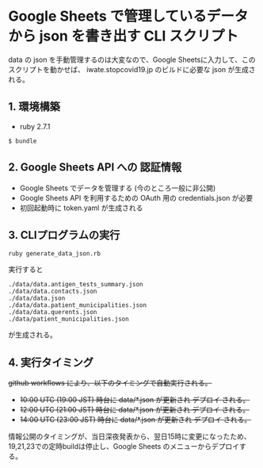 # Google Sheets で管理しているデータから json を書き出す CLI スクリプト

data の json を手動管理するのは大変なので、Google Sheetsに入力して、このスクリプトを動かせば、
iwate.stopcovid19.jp のビルドに必要な json が生成される。

## 1. 環境構築

- ruby 2.7.1

```
$ bundle
```

## 2. Google Sheets API への 認証情報

- Google Sheets でデータを管理する (今のところ一般に非公開)
- Google Sheets API を利用するための OAuth 用の credentials.json が必要
- 初回起動時に token.yaml が生成される

## 3. CLIプログラムの実行

```
ruby generate_data_json.rb
```

実行すると

```
./data/data.antigen_tests_summary.json
./data/data.contacts.json
./data/data.json
./data/data.patient_municipalities.json
./data/data.querents.json
./data/patient_municipalities.json
```

が生成される。

## 4. 実行タイミング

~~github workflows により、以下のタイミングで自動実行される。~~

- ~~10:00 UTC (19:00 JST) 時台に data/*.json が更新され デプロイ される。~~
- ~~12:00 UTC (21:00 JST) 時台に data/*.json が更新され デプロイ される。~~
- ~~14:00 UTC (23:00 JST) 時台に data/*.json が更新され デプロイ される。~~

情報公開のタイミングが、当日深夜発表から、翌日15時に変更になったため、19,21,23での定時buildは停止し、Google Sheets のメニューからデプロイする。

